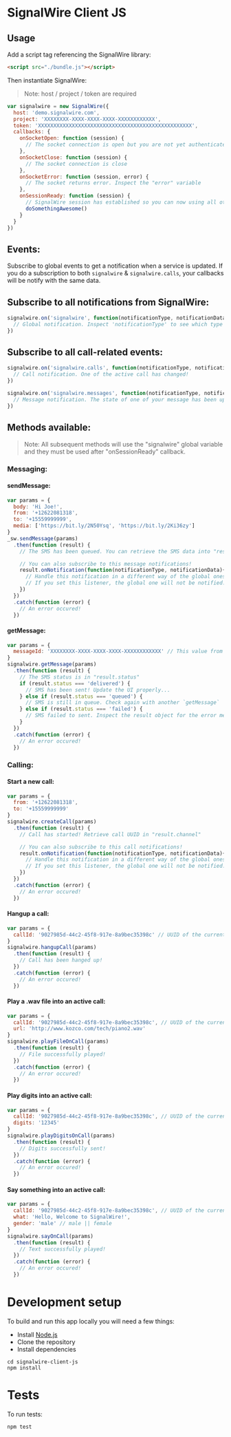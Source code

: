 # SignalWire Client JS

## Usage
Add a script tag referencing the SignalWire library:
```html
<script src="./bundle.js"></script>
```

Then instantiate SignalWire:
> Note: host / project / token are required

```javascript
var signalwire = new SignalWire({
  host: 'demo.signalwire.com',
  project: 'XXXXXXXX-XXXX-XXXX-XXXX-XXXXXXXXXXXX',
  token: 'XXXXXXXXXXXXXXXXXXXXXXXXXXXXXXXXXXXXXXXXXXXXXXXXXX',
  callbacks: {
    onSocketOpen: function (session) {
      // The socket connection is open but you are not yet authenticated with the SignalWire system
    },
    onSocketClose: function (session) {
      // The socket connection is close
    },
    onSocketError: function (session, error) {
      // The socket returns error. Inspect the "error" variable
    },
    onSessionReady: function (session) {
      // SignalWire session has established so you can now using all other methods..
      doSomethingAwesome()
    }
  }
})
```

## Events:

Subscribe to global events to get a notification when a service is updated.
If you do a subscription to both `signalwire` & `signalwire.calls`, your callbacks will be notify with the same data.

## Subscribe to all notifications from SignalWire:
```javascript
signalwire.on('signalwire', function(notificationType, notificationData){
  // Global notification. Inspect 'notificationType' to see which type of notification is (call || message || ..)
})
```

## Subscribe to all call-related events:
```javascript
signalwire.on('signalwire.calls', function(notificationType, notificationData){
  // Call notification. One of the active call has changed!
})
```

```javascript
signalwire.on('signalwire.messages', function(notificationType, notificationData){
  // Message notification. The state of one of your message has been updated!
})
```

## Methods available:

> Note: All subsequent methods will use the "signalwire" global variable and they must be used after "onSessionReady" callback.

### Messaging:

#### sendMessage:
```javascript
var params = {
  body: 'Hi Joe!',
  from: '+12622081318',
  to: '+15559999999',
  media: ['https://bit.ly/2N50Ysq', 'https://bit.ly/2Ki36zy']
}
_sw.sendMessage(params)
  .then(function (result) {
    // The SMS has been queued. You can retrieve the SMS data into "result"

    // You can also subscribe to this message notifications!
    result.onNotification(function(notificationType, notificationData){
      // Handle this notification in a different way of the global ones.
      // If you set this listener, the global one will not be notified.
    })
  })
  .catch(function (error) {
    // An error occured!
  })
```

#### getMessage:
```javascript
var params = {
  messageId: 'XXXXXXXX-XXXX-XXXX-XXXX-XXXXXXXXXXXX' // This value from the previous `sendMessage` Promise
}
signalwire.getMessage(params)
  .then(function (result) {
    // The SMS status is in "result.status"
    if (result.status === 'delivered') {
      // SMS has been sent! Update the UI properly...
    } else if (result.status === 'queued') {
      // SMS is still in queue. Check again with another `getMessage`
    } else if (result.status === 'failed') {
      // SMS failed to sent. Inspect the result object for the error message: `result`
    }
  })
  .catch(function (error) {
    // An error occured!
  })
```

### Calling:

#### Start a new call:
```javascript
var params = {
  from: '+12622081318',
  to: '+15559999999'
}
signalwire.createCall(params)
  .then(function (result) {
    // Call has started! Retrieve call UUID in "result.channel"

    // You can also subscribe to this call notifications!
    result.onNotification(function(notificationType, notificationData){
      // Handle this notification in a different way of the global ones.
      // If you set this listener, the global one will not be notified.
    })
  })
  .catch(function (error) {
    // An error occured!
  })
```

#### Hangup a call:
```javascript
var params = {
  callId: '9027985d-44c2-45f8-917e-8a9bec35398c' // UUID of the current call
}
signalwire.hangupCall(params)
  .then(function (result) {
    // Call has been hanged up!
  })
  .catch(function (error) {
    // An error occured!
  })
```

#### Play a .wav file into an active call:
```javascript
var params = {
  callId: '9027985d-44c2-45f8-917e-8a9bec35398c', // UUID of the current call
  url: 'http://www.kozco.com/tech/piano2.wav'
}
signalwire.playFileOnCall(params)
  .then(function (result) {
    // File successfully played!
  })
  .catch(function (error) {
    // An error occured!
  })
```

#### Play digits into an active call:
```javascript
var params = {
  callId: '9027985d-44c2-45f8-917e-8a9bec35398c', // UUID of the current call
  digits: '12345'
}
signalwire.playDigitsOnCall(params)
  .then(function (result) {
    // Digits successfully sent!
  })
  .catch(function (error) {
    // An error occured!
  })
```

#### Say something into an active call:
```javascript
var params = {
  callId: '9027985d-44c2-45f8-917e-8a9bec35398c', // UUID of the current call
  what: 'Hello, Welcome to SignalWire!',
  gender: 'male' // male || female
}
signalwire.sayOnCall(params)
  .then(function (result) {
    // Text successfully played!
  })
  .catch(function (error) {
    // An error occured!
  })
```

# Development setup
To build and run this app locally you will need a few things:
- Install [Node.js](https://nodejs.org/en/)
- Clone the repository
- Install dependencies
```
cd signalwire-client-js
npm install
```

# Tests
To run tests:
```
npm test
```
